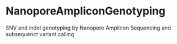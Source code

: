 # NanoporeAmpliconGenotyping
SNV and indel genotyping by Nanopore Amplicon Sequencing and subsequenct variant calling
